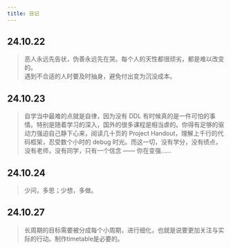 ```yaml
---
title: 日记
---
```


## 24.10.22  
> 恶人永远先告状，伪善永远先在哭。每个人的天性都很顽劣，都是难以改变的。  
遇到不合适的人时要及时抽身，避免付出变为沉没成本。  


## 24.10.23  
> 自学当中最难的点就是自律，因为没有 DDL 有时候真的是一件可怕的事情。特别是随着学习的深入，国外的很多课程是相当虐的。你得有足够的驱动力强迫自己静下心来，阅读几十页的 Project Handout，理解上千行的代码框架，忍受数个小时的 debug 时光。而这一切，没有学分，没有绩点，没有老师，没有同学，只有一个信念 —— 你在变强......  


## 24.10.24  
>少问，多思；少想，多做。


## 24.10.27  
>长周期的目标需要被分成每个小周期，进行细化，也就是说要更加关注与实际的行动。制作timetable是必要的。